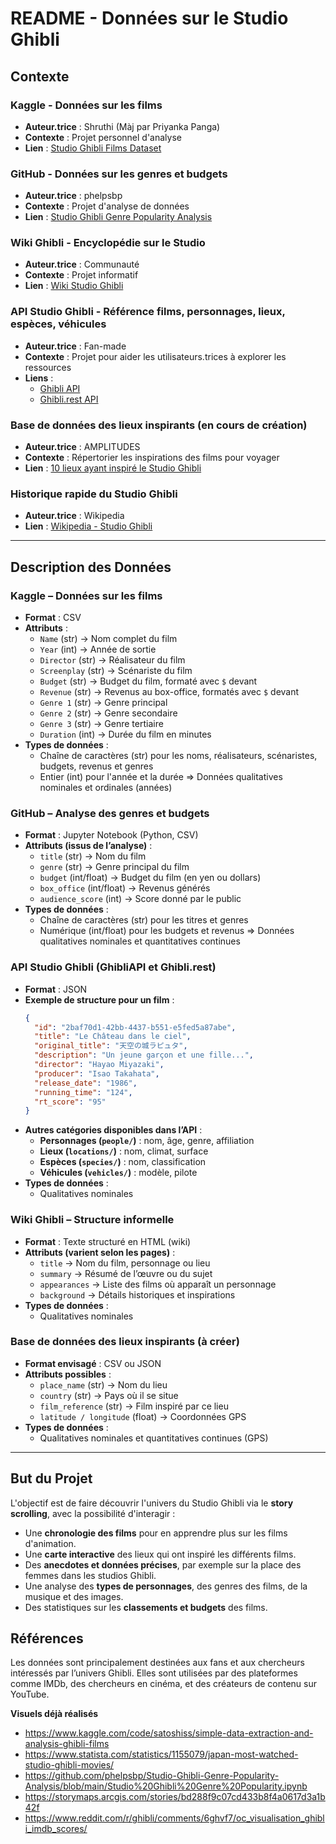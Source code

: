 # README - Données sur le Studio Ghibli

## Contexte

### Kaggle - Données sur les films  
- **Auteur.trice** : Shruthi (Màj par Priyanka Panga)  
- **Contexte** : Projet personnel d'analyse  
- **Lien** : [Studio Ghibli Films Dataset](https://www.kaggle.com/datasets/priyankapanga/studio-ghibli-films-dataset)  

### GitHub - Données sur les genres et budgets  
- **Auteur.trice** : phelpsbp  
- **Contexte** : Projet d'analyse de données  
- **Lien** : [Studio Ghibli Genre Popularity Analysis](https://github.com/phelpsbp/Studio-Ghibli-Genre-Popularity-Analysis/blob/main/Studio%20Ghibli%20Genre%20Popularity.ipynb)  

### Wiki Ghibli - Encyclopédie sur le Studio  
- **Auteur.trice** : Communauté  
- **Contexte** : Projet informatif  
- **Lien** : [Wiki Studio Ghibli](https://ghibli.fandom.com/fr/wiki/Wiki_Studio_Ghibli)  

### API Studio Ghibli - Référence films, personnages, lieux, espèces, véhicules  
- **Auteur.trice** : Fan-made  
- **Contexte** : Projet pour aider les utilisateurs.trices à explorer les ressources  
- **Liens** :  
  - [Ghibli API](https://ghibliapi.vercel.app/)  
  - [Ghibli.rest API](https://ghibli.rest/docs/#/)  

### Base de données des lieux inspirants (en cours de création)  
- **Auteur.trice** : AMPLITUDES  
- **Contexte** : Répertorier les inspirations des films pour voyager  
- **Lien** : [10 lieux ayant inspiré le Studio Ghibli](https://www.amplitudes.com/blog/10-lieux-ayant-inspire-le-studio-ghibli-et-miyazaki/)  

### Historique rapide du Studio Ghibli  
- **Auteur.trice** : Wikipedia  
- **Lien** : [Wikipedia - Studio Ghibli](https://fr.wikipedia.org/wiki/Studio_Ghibli)  

---

## Description des Données

### Kaggle – Données sur les films  
- **Format** : CSV  
- **Attributs** :  
  - `Name` (str) → Nom complet du film  
  - `Year` (int) → Année de sortie  
  - `Director` (str) → Réalisateur du film  
  - `Screenplay` (str) → Scénariste du film  
  - `Budget` (str) → Budget du film, formaté avec `$` devant  
  - `Revenue` (str) → Revenus au box-office, formatés avec `$` devant  
  - `Genre 1` (str) → Genre principal  
  - `Genre 2` (str) → Genre secondaire  
  - `Genre 3` (str) → Genre tertiaire  
  - `Duration` (int) → Durée du film en minutes  
- **Types de données** :  
  - Chaîne de caractères (str) pour les noms, réalisateurs, scénaristes, budgets, revenus et genres  
  - Entier (int) pour l'année et la durée
  => Données qualitatives nominales et ordinales (années)

### GitHub – Analyse des genres et budgets  
- **Format** : Jupyter Notebook (Python, CSV)  
- **Attributs (issus de l’analyse)** :  
  - `title` (str) → Nom du film  
  - `genre` (str) → Genre principal du film  
  - `budget` (int/float) → Budget du film (en yen ou dollars)  
  - `box_office` (int/float) → Revenus générés  
  - `audience_score` (int) → Score donné par le public  
- **Types de données** :  
  - Chaîne de caractères (str) pour les titres et genres  
  - Numérique (int/float) pour les budgets et revenus
  => Données qualitatives nominales et quantitatives continues

### API Studio Ghibli (GhibliAPI et Ghibli.rest)  
- **Format** : JSON  
- **Exemple de structure pour un film** :  
  ```json  
  {  
    "id": "2baf70d1-42bb-4437-b551-e5fed5a87abe",  
    "title": "Le Château dans le ciel",  
    "original_title": "天空の城ラピュタ",  
    "description": "Un jeune garçon et une fille...",  
    "director": "Hayao Miyazaki",  
    "producer": "Isao Takahata",  
    "release_date": "1986",  
    "running_time": "124",  
    "rt_score": "95"  
  }  
  ```  
- **Autres catégories disponibles dans l’API** :  
  - **Personnages (`people/`)** : nom, âge, genre, affiliation  
  - **Lieux (`locations/`)** : nom, climat, surface  
  - **Espèces (`species/`)** : nom, classification  
  - **Véhicules (`vehicles/`)** : modèle, pilote
- **Types de données** :
  - Qualitatives nominales

### Wiki Ghibli – Structure informelle  
- **Format** : Texte structuré en HTML (wiki)  
- **Attributs (varient selon les pages)** :  
  - `title` → Nom du film, personnage ou lieu  
  - `summary` → Résumé de l’œuvre ou du sujet  
  - `appearances` → Liste des films où apparaît un personnage  
  - `background` → Détails historiques et inspirations
- **Types de données** :
  - Qualitatives nominales

### Base de données des lieux inspirants (à créer)  
- **Format envisagé** : CSV ou JSON  
- **Attributs possibles** :  
  - `place_name` (str) → Nom du lieu  
  - `country` (str) → Pays où il se situe  
  - `film_reference` (str) → Film inspiré par ce lieu  
  - `latitude / longitude` (float) → Coordonnées GPS
- **Types de données** :
  - Qualitatives nominales et quantitatives continues (GPS)

---

## But du Projet  
L'objectif est de faire découvrir l'univers du Studio Ghibli via le **story scrolling**, avec la possibilité d'interagir :  
- Une **chronologie des films** pour en apprendre plus sur les films d'animation.  
- Une **carte interactive** des lieux qui ont inspiré les différents films.  
- Des **anecdotes et données précises**, par exemple sur la place des femmes dans les studios Ghibli.  
- Une analyse des **types de personnages**, des genres des films, de la musique et des images.  
- Des statistiques sur les **classements et budgets** des films.  

## Références  
Les données sont principalement destinées aux fans et aux chercheurs intéressés par l’univers Ghibli. Elles sont utilisées par des plateformes comme IMDb, des chercheurs en cinéma, et des créateurs de contenu sur YouTube.

**Visuels déjà réalisés**
- https://www.kaggle.com/code/satoshiss/simple-data-extraction-and-analysis-ghibli-films
- https://www.statista.com/statistics/1155079/japan-most-watched-studio-ghibli-movies/
- https://github.com/phelpsbp/Studio-Ghibli-Genre-Popularity-Analysis/blob/main/Studio%20Ghibli%20Genre%20Popularity.ipynb
- https://storymaps.arcgis.com/stories/bd288f9c07cd433b8f4a0617d3a1b42f
- https://www.reddit.com/r/ghibli/comments/6ghvf7/oc_visualisation_ghibli_imdb_scores/
